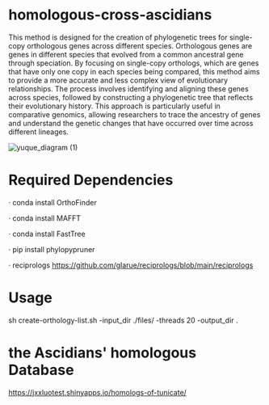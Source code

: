 # homologous-cross-ascidians
This method is designed for the creation of phylogenetic trees for single-copy orthologous genes across different species. Orthologous genes are genes in different species that evolved from a common ancestral gene through speciation. By focusing on single-copy orthologs, which are genes that have only one copy in each species being compared, this method aims to provide a more accurate and less complex view of evolutionary relationships. The process involves identifying and aligning these genes across species, followed by constructing a phylogenetic tree that reflects their evolutionary history. This approach is particularly useful in comparative genomics, allowing researchers to trace the ancestry of genes and understand the genetic changes that have occurred over time across different lineages.

![yuque_diagram (1)](https://github.com/user-attachments/assets/fbbb3ecd-64cc-42e6-9ada-c93229777257)

# Required Dependencies
· conda install OrthoFinder

· conda install MAFFT

· conda install FastTree

· pip install phylopypruner

· reciprologs  https://github.com/glarue/reciprologs/blob/main/reciprologs

# Usage
sh create-orthology-list.sh -input_dir ./files/ -threads 20 -output_dir .


# the Ascidians' homologous Database 
https://jxxluotest.shinyapps.io/homologs-of-tunicate/
